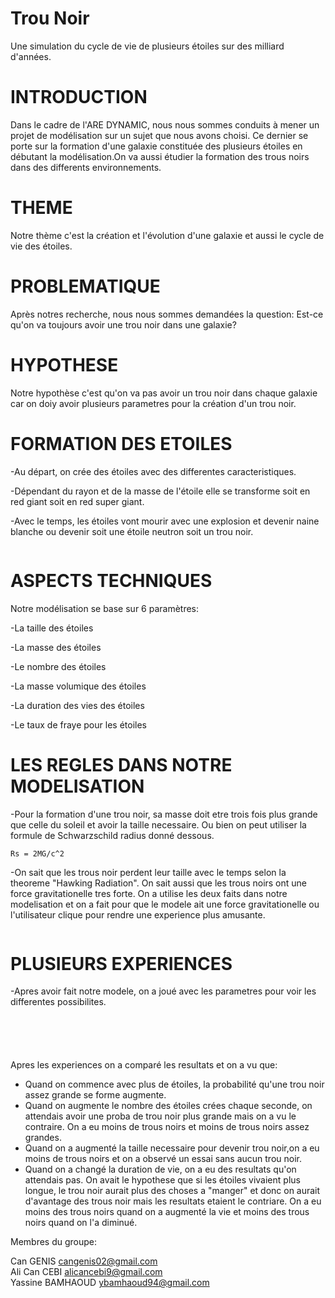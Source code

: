 # Trou Noir

Une simulation du cycle de vie de plusieurs étoiles sur des milliard d'années.

# INTRODUCTION

Dans le cadre de l'ARE DYNAMIC, nous nous sommes conduits à mener un projet de modélisation sur un sujet que nous avons choisi. Ce dernier se porte sur la formation d'une galaxie constituée des plusieurs étoiles en débutant la modélisation.On va aussi étudier la formation des trous noirs dans des differents environnements.

# THEME

Notre thème c'est la création et l'évolution d'une galaxie et aussi le cycle de vie des étoiles.

# PROBLEMATIQUE

Après notres recherche, nous nous sommes demandées la question: Est-ce qu'on va toujours avoir une trou noir dans une galaxie?

# HYPOTHESE 

Notre hypothèse c'est qu'on va pas avoir un trou noir dans chaque galaxie car on doiy avoir plusieurs parametres pour la création d'un trou noir.




# FORMATION DES ETOILES
-Au départ, on crée des étoiles avec des differentes caracteristiques.

-Dépendant du rayon et de la masse de l'étoile elle se transforme soit en red giant soit en red super giant.

-Avec le temps, les étoiles vont mourir avec une explosion et devenir naine blanche ou devenir soit une étoile neutron soit  un trou noir.

<a href="https://zupimages.net/viewer.php?id=22/13/wqrb.jpg"><img src="https://zupimages.net/up/22/13/wqrb.jpg" alt="" /></a>

# ASPECTS TECHNIQUES
Notre modélisation se base sur 6 paramètres:

-La taille des étoiles

-La masse des étoiles

-Le nombre des étoiles

-La masse volumique des étoiles

-La duration des vies des étoiles

-Le taux de fraye pour les étoiles

# LES REGLES DANS NOTRE MODELISATION

-Pour la formation d'une trou noir, sa masse doit etre trois fois plus grande que celle du soleil et avoir la taille necessaire. Ou bien on peut utiliser la formule de Schwarzschild radius donné dessous.

`Rs = 2MG/c^2`

-On sait que les trous noir perdent leur taille avec le temps selon la theoreme "Hawking Radiation". On sait aussi que les trous noirs ont une force gravitationelle tres forte. On a utilise les deux faits dans notre modelisation et on a fait pour que le modele ait une force gravitationelle ou l'utilisateur clique pour rendre une experience plus amusante.



<a href="https://zupimages.net/viewer.php?id=22/15/a2xn.jpg"><img src="https://zupimages.net/up/22/15/a2xn.jpg" alt="" /></a>

# PLUSIEURS EXPERIENCES

-Apres avoir fait notre modele, on a joué avec les parametres pour voir les differentes possibilites.

<a href="https://zupimages.net/viewer.php?id=22/15/rrun.png"><img src="https://zupimages.net/up/22/15/rrun.png" alt="" /></a>

<a href="https://zupimages.net/viewer.php?id=22/15/97o5.png"><img src="https://zupimages.net/up/22/15/97o5.png" alt="" /></a>

<a href="https://zupimages.net/viewer.php?id=22/15/ophx.png"><img src="https://zupimages.net/up/22/15/ophx.png" alt="" /></a>

<a href="https://zupimages.net/viewer.php?id=22/15/fasq.png"><img src="https://zupimages.net/up/22/15/fasq.png" alt="" /></a>

<a href="https://zupimages.net/viewer.php?id=22/15/qx77.png"><img src="https://zupimages.net/up/22/15/qx77.png" alt="" /></a>

Apres les experiences on a comparé les resultats et on a vu que:
- Quand on commence avec plus de étoiles, la probabilité qu'une trou noir assez grande se forme augmente.
- Quand on augmente le nombre des étoiles crées chaque seconde, on attendais avoir une proba de trou noir plus grande mais on a vu le contraire. On a eu moins de trous noirs et moins de trous noirs assez grandes.
- Quand on a augmenté la taille necessaire pour devenir trou noir,on a eu moins de trous noirs et on a observé un essai sans aucun trou noir.
- Quand on a changé la duration de vie, on a eu des resultats qu'on attendais pas. On avait le hypothese que si les étoiles vivaient plus longue, le trou noir aurait plus des choses a "manger" et donc on aurait d'avantage des trous noir mais les resultats etaient le contriare. On a eu moins des trous noirs quand on a augmenté la vie et moins des trous noirs quand on l'a diminué.

Membres du groupe:

Can GENIS cangenis02@gmail.com                       
Ali Can CEBI alicancebi9@gmail.com                     
Yassine BAMHAOUD ybamhaoud94@gmail.com

